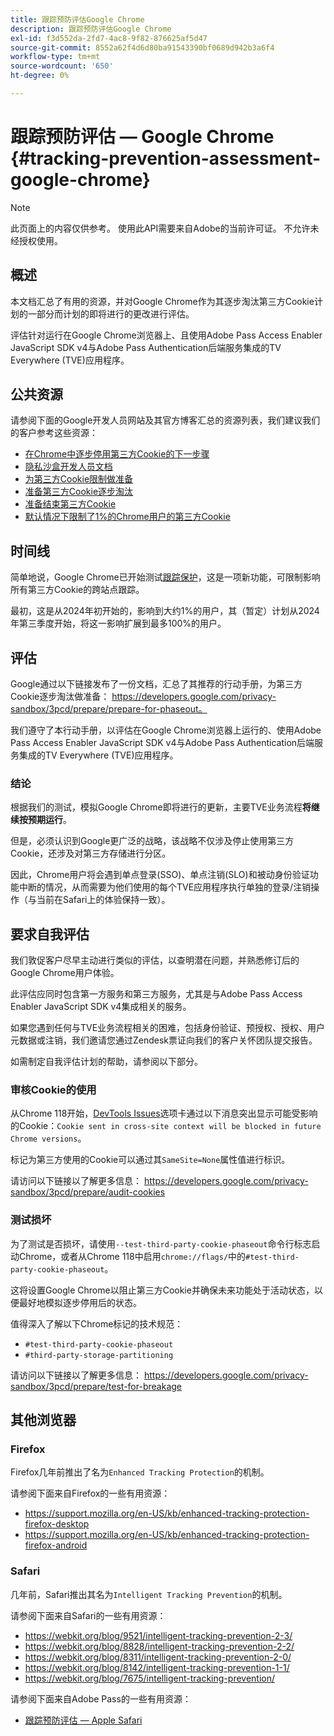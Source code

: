 ```yaml
---
title: 跟踪预防评估Google Chrome
description: 跟踪预防评估Google Chrome
exl-id: f3d552da-2fd7-4ac8-9f82-876625af5d47
source-git-commit: 8552a62f4d6d80ba91543390bf0689d942b3a6f4
workflow-type: tm+mt
source-wordcount: '650'
ht-degree: 0%

---
```


# 跟踪预防评估 — Google Chrome {#tracking-prevention-assessment-google-chrome}

>[!NOTE]
>
>此页面上的内容仅供参考。 使用此API需要来自Adobe的当前许可证。 不允许未经授权使用。

## 概述

本文档汇总了有用的资源，并对Google Chrome作为其逐步淘汰第三方Cookie计划的一部分而计划的即将进行的更改进行评估。

评估针对运行在Google Chrome浏览器上、且使用Adobe Pass Access Enabler JavaScript SDK v4与Adobe Pass Authentication后端服务集成的TV Everywhere (TVE)应用程序。

## 公共资源

请参阅下面的Google开发人员网站及其官方博客汇总的资源列表，我们建议我们的客户参考这些资源：

* [在Chrome中逐步停用第三方Cookie的下一步骤](https://blog.google/products/chrome/privacy-sandbox-tracking-protection/)
* [隐私沙盒开发人员文档](https://developers.google.com/privacy-sandbox)
* [为第三方Cookie限制做准备](https://developers.google.com/privacy-sandbox/3pcd)
* [准备第三方Cookie逐步淘汰](https://developers.google.com/privacy-sandbox/3pcd/prepare/prepare-for-phaseout)
* [准备结束第三方Cookie](https://developers.google.com/privacy-sandbox/blog/cookie-countdown-2023oct)
* [默认情况下限制了1%的Chrome用户的第三方Cookie](https://developers.google.com/privacy-sandbox/blog/cookie-countdown-2024jan)

## 时间线

简单地说，Google Chrome已开始测试[跟踪保护](https://privacysandbox.com/)，这是一项新功能，可限制影响所有第三方Cookie的跨站点跟踪。

最初，这是从2024年初开始的，影响到大约1%的用户，其（暂定）计划从2024年第三季度开始，将这一影响扩展到最多100%的用户。

## 评估

Google通过以下链接发布了一份文档，汇总了其推荐的行动手册，为第三方Cookie逐步淘汰做准备： https://developers.google.com/privacy-sandbox/3pcd/prepare/prepare-for-phaseout。

我们遵守了本行动手册，以评估在Google Chrome浏览器上运行的、使用Adobe Pass Access Enabler JavaScript SDK v4与Adobe Pass Authentication后端服务集成的TV Everywhere (TVE)应用程序。

### 结论

根据我们的测试，模拟Google Chrome即将进行的更新，主要TVE业务流程&#x200B;**将继续按预期运行**。

但是，必须认识到Google更广泛的战略，该战略不仅涉及停止使用第三方Cookie，还涉及对第三方存储进行分区。

因此，Chrome用户将会遇到单点登录(SSO)、单点注销(SLO)和被动身份验证功能中断的情况，从而需要为他们使用的每个TVE应用程序执行单独的登录/注销操作（与当前在Safari上的体验保持一致）。

## 要求自我评估

我们敦促客户尽早主动进行类似的评估，以查明潜在问题，并熟悉修订后的Google Chrome用户体验。

此评估应同时包含第一方服务和第三方服务，尤其是与Adobe Pass Access Enabler JavaScript SDK v4集成相关的服务。

如果您遇到任何与TVE业务流程相关的困难，包括身份验证、预授权、授权、用户元数据或注销，我们邀请您通过Zendesk票证向我们的客户关怀团队提交报告。

如需制定自我评估计划的帮助，请参阅以下部分。

### 审核Cookie的使用

从Chrome 118开始，[DevTools Issues](https://developer.chrome.com/docs/devtools/issues/)选项卡通过以下消息突出显示可能受影响的Cookie：`Cookie sent in cross-site context will be blocked in future Chrome versions`。

标记为第三方使用的Cookie可以通过其`SameSite=None`属性值进行标识。

请访问以下链接以了解更多信息： https://developers.google.com/privacy-sandbox/3pcd/prepare/audit-cookies

### 测试损坏

为了测试是否损坏，请使用`--test-third-party-cookie-phaseout`命令行标志启动Chrome，或者从Chrome 118中启用`chrome://flags/`中的`#test-third-party-cookie-phaseout`。

这将设置Google Chrome以阻止第三方Cookie并确保未来功能处于活动状态，以便最好地模拟逐步停用后的状态。

值得深入了解以下Chrome标记的技术规范：

* `#test-third-party-cookie-phaseout`
* `#third-party-storage-partitioning`

请访问以下链接以了解更多信息： https://developers.google.com/privacy-sandbox/3pcd/prepare/test-for-breakage

## 其他浏览器

### Firefox

Firefox几年前推出了名为`Enhanced Tracking Protection`的机制。

请参阅下面来自Firefox的一些有用资源：

* https://support.mozilla.org/en-US/kb/enhanced-tracking-protection-firefox-desktop
* https://support.mozilla.org/en-US/kb/enhanced-tracking-protection-firefox-android

### Safari

几年前，Safari推出其名为`Intelligent Tracking Prevention`的机制。

请参阅下面来自Safari的一些有用资源：

* https://webkit.org/blog/9521/intelligent-tracking-prevention-2-3/
* https://webkit.org/blog/8828/intelligent-tracking-prevention-2-2/
* https://webkit.org/blog/8311/intelligent-tracking-prevention-2-0/
* https://webkit.org/blog/8142/intelligent-tracking-prevention-1-1/
* https://webkit.org/blog/7675/intelligent-tracking-prevention/

请参阅下面来自Adobe Pass的一些有用资源：

* [跟踪预防评估 — Apple Safari](tracking-prevention-assessment-apple-safari.md)
